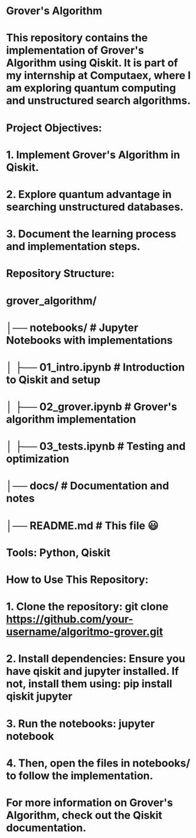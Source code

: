 # Grover's Algorithm

# This repository contains the implementation of Grover's Algorithm using Qiskit. It is part of my internship at Computaex, where I am exploring quantum computing and unstructured search algorithms.


# Project Objectives:

# 1. Implement Grover's Algorithm in Qiskit.

# 2. Explore quantum advantage in searching unstructured databases.

# 3. Document the learning process and implementation steps.


# Repository Structure:
# grover_algorithm/
# │── notebooks/           # Jupyter Notebooks with implementations
# │   ├── 01_intro.ipynb   # Introduction to Qiskit and setup
# │   ├── 02_grover.ipynb  # Grover's algorithm implementation
# │   ├── 03_tests.ipynb   # Testing and optimization
# │── docs/                # Documentation and notes
# │── README.md            # This file 😃


# Tools: Python, Qiskit


# How to Use This Repository:

# 1. Clone the repository: git clone https://github.com/your-username/algoritmo-grover.git
# 2. Install dependencies: Ensure you have qiskit and jupyter installed. If not, install them using: pip install qiskit jupyter
# 3. Run the notebooks: jupyter notebook
# 4. Then, open the files in notebooks/ to follow the implementation.

# For more information on Grover's Algorithm, check out the Qiskit documentation.
